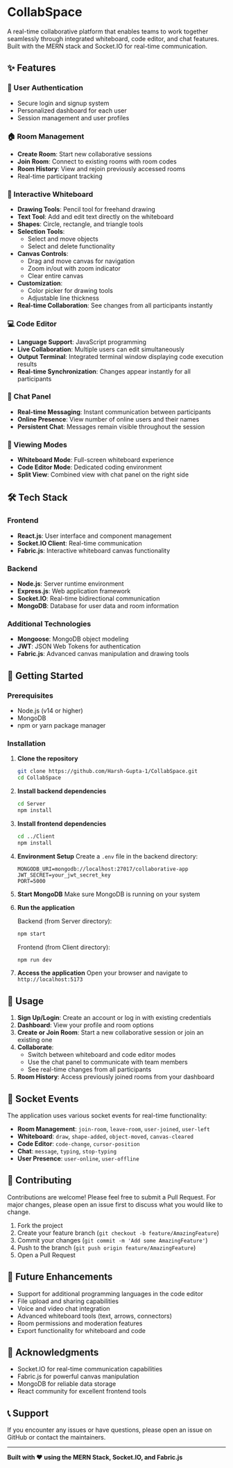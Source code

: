 # CollabSpace

A real-time collaborative platform that enables teams to work together seamlessly through integrated whiteboard, code editor, and chat features. Built with the MERN stack and Socket.IO for real-time communication.

## ✨ Features

### 🔐 User Authentication
- Secure login and signup system
- Personalized dashboard for each user
- Session management and user profiles

### 🏠 Room Management
- **Create Room**: Start new collaborative sessions
- **Join Room**: Connect to existing rooms with room codes
- **Room History**: View and rejoin previously accessed rooms
- Real-time participant tracking

### 🎨 Interactive Whiteboard
- **Drawing Tools**: Pencil tool for freehand drawing
- **Text Tool**: Add and edit text directly on the whiteboard
- **Shapes**: Circle, rectangle, and triangle tools
- **Selection Tools**: 
  - Select and move objects
  - Select and delete functionality
- **Canvas Controls**:
  - Drag and move canvas for navigation
  - Zoom in/out with zoom indicator
  - Clear entire canvas
- **Customization**:
  - Color picker for drawing tools
  - Adjustable line thickness
- **Real-time Collaboration**: See changes from all participants instantly

### 💻 Code Editor
- **Language Support**: JavaScript programming
- **Live Collaboration**: Multiple users can edit simultaneously
- **Output Terminal**: Integrated terminal window displaying code execution results
- **Real-time Synchronization**: Changes appear instantly for all participants

### 💬 Chat Panel
- **Real-time Messaging**: Instant communication between participants
- **Online Presence**: View number of online users and their names
- **Persistent Chat**: Messages remain visible throughout the session

### 🔄 Viewing Modes
- **Whiteboard Mode**: Full-screen whiteboard experience
- **Code Editor Mode**: Dedicated coding environment
- **Split View**: Combined view with chat panel on the right side

## 🛠️ Tech Stack

### Frontend
- **React.js**: User interface and component management
- **Socket.IO Client**: Real-time communication
- **Fabric.js**: Interactive whiteboard canvas functionality

### Backend
- **Node.js**: Server runtime environment
- **Express.js**: Web application framework
- **Socket.IO**: Real-time bidirectional communication
- **MongoDB**: Database for user data and room information

### Additional Technologies
- **Mongoose**: MongoDB object modeling
- **JWT**: JSON Web Tokens for authentication
- **Fabric.js**: Advanced canvas manipulation and drawing tools

## 🚀 Getting Started

### Prerequisites
- Node.js (v14 or higher)
- MongoDB
- npm or yarn package manager

### Installation

1. **Clone the repository**
   ```bash
   git clone https://github.com/Harsh-Gupta-1/CollabSpace.git
   cd CollabSpace
   ```

2. **Install backend dependencies**
   ```bash
   cd Server
   npm install
   ```

3. **Install frontend dependencies**
   ```bash
   cd ../Client
   npm install
   ```

4. **Environment Setup**
   Create a `.env` file in the backend directory:
   ```env
   MONGODB_URI=mongodb://localhost:27017/collaborative-app
   JWT_SECRET=your_jwt_secret_key
   PORT=5000
   ```

5. **Start MongoDB**
   Make sure MongoDB is running on your system

6. **Run the application**
   
   Backend (from Server directory):
   ```bash
   npm start
   ```
   
   Frontend (from Client directory):
   ```bash
   npm run dev
   ```

7. **Access the application**
   Open your browser and navigate to `http://localhost:5173`

## 📱 Usage

1. **Sign Up/Login**: Create an account or log in with existing credentials
2. **Dashboard**: View your profile and room options
3. **Create or Join Room**: Start a new collaborative session or join an existing one
4. **Collaborate**: 
   - Switch between whiteboard and code editor modes
   - Use the chat panel to communicate with team members
   - See real-time changes from all participants
5. **Room History**: Access previously joined rooms from your dashboard

## 🔧 Socket Events

The application uses various socket events for real-time functionality:

- **Room Management**: `join-room`, `leave-room`, `user-joined`, `user-left`
- **Whiteboard**: `draw`, `shape-added`, `object-moved`, `canvas-cleared`
- **Code Editor**: `code-change`, `cursor-position`
- **Chat**: `message`, `typing`, `stop-typing`
- **User Presence**: `user-online`, `user-offline`

## 🤝 Contributing

Contributions are welcome! Please feel free to submit a Pull Request. For major changes, please open an issue first to discuss what you would like to change.

1. Fork the project
2. Create your feature branch (`git checkout -b feature/AmazingFeature`)
3. Commit your changes (`git commit -m 'Add some AmazingFeature'`)
4. Push to the branch (`git push origin feature/AmazingFeature`)
5. Open a Pull Request

## 🔮 Future Enhancements

- Support for additional programming languages in the code editor
- File upload and sharing capabilities
- Voice and video chat integration
- Advanced whiteboard tools (text, arrows, connectors)
- Room permissions and moderation features
- Export functionality for whiteboard and code

## 🙏 Acknowledgments

- Socket.IO for real-time communication capabilities
- Fabric.js for powerful canvas manipulation
- MongoDB for reliable data storage
- React community for excellent frontend tools

## 📞 Support

If you encounter any issues or have questions, please open an issue on GitHub or contact the maintainers.

---

**Built with ❤️ using the MERN Stack, Socket.IO, and Fabric.js**
